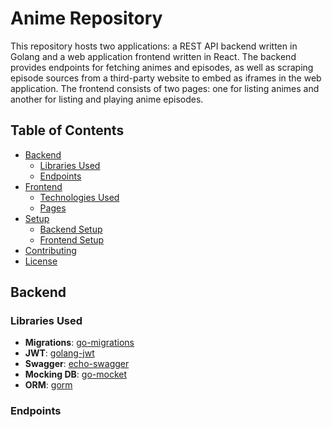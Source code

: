# Anime Repository

This repository hosts two applications: a REST API backend written in Golang and a web application frontend written in React. The backend provides endpoints for fetching animes and episodes, as well as scraping episode sources from a third-party website to embed as iframes in the web application. The frontend consists of two pages: one for listing animes and another for listing and playing anime episodes.

## Table of Contents

- [Backend](#backend)
  - [Libraries Used](#libraries-used)
  - [Endpoints](#endpoints)
- [Frontend](#frontend)
  - [Technologies Used](#technologies-used)
  - [Pages](#pages)
- [Setup](#setup)
  - [Backend Setup](#backend-setup)
  - [Frontend Setup](#frontend-setup)
- [Contributing](#contributing)
- [License](#license)

## Backend

### Libraries Used

- **Migrations**: [go-migrations](https://github.com/ShkrutDenis/go-migrations)
- **JWT**: [golang-jwt](https://github.com/golang-jwt/jwt/v5)
- **Swagger**: [echo-swagger](https://github.com/swaggo/echo-swagger)
- **Mocking DB**: [go-mocket](https://github.com/selvatico/go-mocket)
- **ORM**: [gorm](https://gorm.io/gorm)

### Endpoints

- **Fetch Animes**
  - **GET** `/api/animes`
  - Fetch a list of all available animes.

- **Fetch Episodes**
  - **GET** `/api/animes/:id`
  - Fetch a list of episodes for a specific anime.

- **Scrape Episode Source**
  - **GET** `/episodes/:id/src`
  - Scrape the source of an episode from a third-party website and embed it as an iframe.

## Frontend

### Technologies Used

- **TailwindCSS**: for styling
- **TypeScript**: for type-safe JavaScript
- **Vite**: for fast development and build tooling

### Pages

- **Anime List**
  - Displays a list of all available animes.

- **Episode List and Player**
  - Displays a list of episodes for a selected anime.
  - Allows playing an episode by embedding it as an iframe.


## Setup

### Backend setup

1. Install dependencies
```sh
make install-api
```

2. Run Migrations
```sh
make migrate
```

3. Run
```sh
make dev-api
```
 or run both
```sh
make -j2
```

### Frontend setup

1. Install dependencies
```sh
make install-client
```

2. Run
```sh
make dev-client
```
